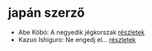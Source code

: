 # japán szerző

- Abe Kóbó: A negyedik jégkorszak [részletek](../_details/Abe%20K%C3%B3b%C3%B3.md#id_948)
- Kazuo Ishiguro: Ne engedj el… [részletek](../_details/Kazuo%20Ishiguro.md#id_158)